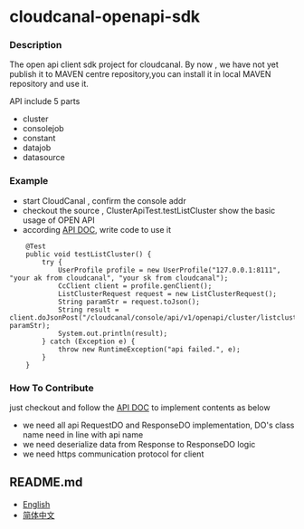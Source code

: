 # cloudcanal-openapi-sdk

### Description

The open api client sdk project for cloudcanal. By now , we have not yet publish it to MAVEN centre repository,you can install it in local MAVEN repository and use it.

API include 5 parts
- cluster
- consolejob
- constant
- datajob
- datasource

### Example

- start CloudCanal , confirm the console addr
- checkout the source , ClusterApiTest.testListCluster show the basic usage of OPEN API
- according [API DOC](https://doc.clougence.com/docs/en/api_constant_cachevalueformats), write code to use it

```
    @Test
    public void testListCluster() {
        try {
            UserProfile profile = new UserProfile("127.0.0.1:8111", "your ak from cloudcanal", "your sk from cloudcanal");
            CcClient client = profile.genClient();
            ListClusterRequest request = new ListClusterRequest();
            String paramStr = request.toJson();
            String result = client.doJsonPost("/cloudcanal/console/api/v1/openapi/cluster/listclusters", paramStr);
            System.out.println(result);
        } catch (Exception e) {
            throw new RuntimeException("api failed.", e);
        }
    }
```

### How To Contribute

just checkout and follow the [API DOC](https://doc.clougence.com/docs/en/api_constant_cachevalueformats) to implement contents as below

- we need all api RequestDO and ResponseDO implementation, DO's class name need in line with api name
- we need deserialize data from Response to ResponseDO logic
- we need https communication protocol for client

## README.md
- [English](README.md)
- [简体中文](readme/README.zh_CN.md)
